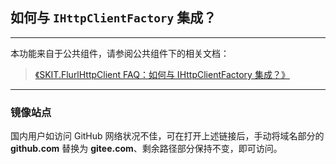 ﻿## 如何与 `IHttpClientFactory` 集成？

---

本功能来自于公共组件，请参阅公共组件下的相关文档：

> [《SKIT.FlurlHttpClient FAQ：如何与 IHttpClientFactory 集成？》](https://github.com/fudiwei/DotNetCore.SKIT.FlurlHttpClient/blob/main/docs/README.md)

---

### 镜像站点

国内用户如访问 GitHub 网络状况不佳，可在打开上述链接后，手动将域名部分的 **github.com** 替换为 **gitee.com**、剩余路径部分保持不变，即可访问。
